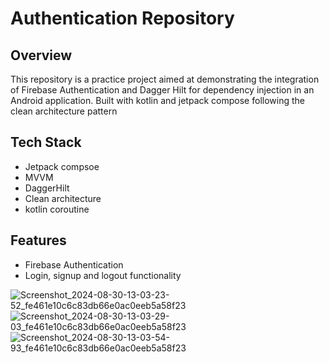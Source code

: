 # Authentication Repository

## Overview

This repository is a practice project aimed at demonstrating the integration of Firebase Authentication and Dagger Hilt for dependency injection in an Android application.
Built with kotlin and jetpack compose following the clean architecture pattern

## Tech Stack
- Jetpack compsoe
- MVVM
- DaggerHilt
- Clean architecture
- kotlin coroutine

## Features
- Firebase Authentication 
- Login, signup and logout functionality

![Screenshot_2024-08-30-13-03-23-52_fe461e10c6c83db66e0ac0eeb5a58f23](https://github.com/user-attachments/assets/0e1a87ee-d702-4283-8d4c-85bce3df5b31)
![Screenshot_2024-08-30-13-03-29-03_fe461e10c6c83db66e0ac0eeb5a58f23](https://github.com/user-attachments/assets/8fbbbe47-9481-4583-9ea6-d6313cb1fb16)
![Screenshot_2024-08-30-13-03-54-93_fe461e10c6c83db66e0ac0eeb5a58f23](https://github.com/user-attachments/assets/2e12e67e-e6e4-441a-92d7-bcda6918c366)

